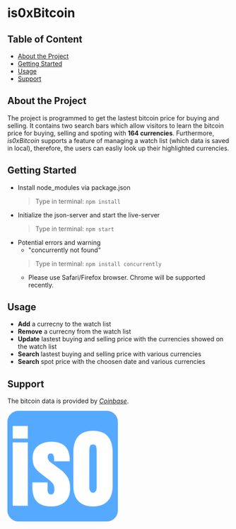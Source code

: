 # is0xBitcoin

## Table of Content
* [About the Project](#about-the-project)
* [Getting Started](#getting-started)
* [Usage](#usage)
* [Support](#support)

## About the Project
The project is programmed to get the lastest bitcoin price for buying and selling. It contains two search bars which allow visitors to learn the bitcoin price for buying, selling and spoting with **164 currencies**. Furthermore, _is0xBitcoin_ supports a feature of managing a watch list (which data is saved in local), therefore, the users can easliy look up their highlighted currencies.

## Getting Started
- Install node_modules via package.json
  > Type in terminal: `npm install`
- Initialize the json-server and start the live-server
  > Type in terminal: `npm start`
- Potential errors and warning
  - "concurrently not found"
  > Type in terminal: `npm install concurrently`
  - Please use Safari/Firefox browser. Chrome will be supported recently. 
  
## Usage
- **Add** a currecny to the watch list
- **Remove** a currecny from the watch list
- **Update** lastest buying and selling price with the currencies showed on the watch list
- **Search** lastest buying and selling price with various currencies
- **Search** spot price with the choosen date and various currencies

## Support
The bitcoin data is provided by _[Coinbase](https://developers.coinbase.com/)_.
<br/>
<p align="left">
  <img alt="Favicon" src="./favicon_io.png" width="250" >
</p>
